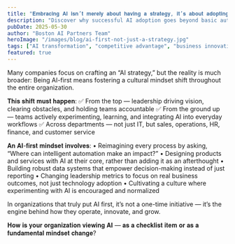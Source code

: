 ```yaml
---
title: "𝐄𝐦𝐛𝐫𝐚𝐜𝐢𝐧𝐠 𝐀𝐈 𝐢𝐬𝐧’𝐭 𝐦𝐞𝐫𝐞𝐥𝐲 𝐚𝐛𝐨𝐮𝐭 𝐡𝐚𝐯𝐢𝐧𝐠 𝐚 𝐬𝐭𝐫𝐚𝐭𝐞𝐠𝐲, 𝐢𝐭’𝐬 𝐚𝐛𝐨𝐮𝐭 𝐚𝐝𝐨𝐩𝐭𝐢𝐧𝐠 𝐚 𝐰𝐡𝐨𝐥𝐞 𝐧𝐞𝐰 𝐰𝐚𝐲 𝐨𝐟 𝐭𝐡𝐢𝐧𝐤𝐢𝐧𝐠!"
description: "Discover why successful AI adoption goes beyond basic automation and efficiency gains to create sustainable competitive advantages, drive innovation, and enable meaningful social impact."
pubDate: 2025-05-30
author: "Boston AI Partners Team"
heroImage: "/images/blog/ai-first-not-just-a-strategy.jpg"
tags: ["AI transformation", "competitive advantage", "business innovation", "AI strategy", "digital transformation", "Boston AI Partners"]
featured: true
---
```


Many companies focus on crafting an “AI strategy,” but the reality is much broader:
Being AI-first means fostering a cultural mindset shift throughout the entire organization.

𝐓𝐡𝐢𝐬 𝐬𝐡𝐢𝐟𝐭 𝐦𝐮𝐬𝐭 𝐡𝐚𝐩𝐩𝐞𝐧:
 ✅ From the top — leadership driving vision, clearing obstacles, and holding teams accountable
 ✅ From the ground up — teams actively experimenting, learning, and integrating AI into everyday workflows
 ✅ Across departments — not just IT, but sales, operations, HR, finance, and customer service

𝐀𝐧 𝐀𝐈-𝐟𝐢𝐫𝐬𝐭 𝐦𝐢𝐧𝐝𝐬𝐞𝐭 𝐢𝐧𝐯𝐨𝐥𝐯𝐞𝐬:
 • Reimagining every process by asking, “Where can intelligent automation make an impact?”
 • Designing products and services with AI at their core, rather than adding it as an afterthought
 • Building robust data systems that empower decision-making instead of just reporting
 • Changing leadership metrics to focus on real business outcomes, not just technology adoption
 • Cultivating a culture where experimenting with AI is encouraged and normalized

In organizations that truly put AI first, it’s not a one-time initiative — it’s the engine behind how they operate, innovate, and grow.

𝐇𝐨𝐰 𝐢𝐬 𝐲𝐨𝐮𝐫 𝐨𝐫𝐠𝐚𝐧𝐢𝐳𝐚𝐭𝐢𝐨𝐧 𝐯𝐢𝐞𝐰𝐢𝐧𝐠 𝐀𝐈 — 𝐚𝐬 𝐚 𝐜𝐡𝐞𝐜𝐤𝐥𝐢𝐬𝐭 𝐢𝐭𝐞𝐦 𝐨𝐫 𝐚𝐬 𝐚 𝐟𝐮𝐧𝐝𝐚𝐦𝐞𝐧𝐭𝐚𝐥 𝐦𝐢𝐧𝐝𝐬𝐞𝐭 𝐜𝐡𝐚𝐧𝐠𝐞?
